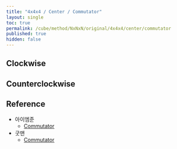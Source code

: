```yaml
---
title: "4x4x4 / Center / Commutator"
layout: single
toc: true
permalink: /cube/method/NxNxN/original/4x4x4/center/commutator
published: true
hidden: false
---
```


<head>
  <base target="_blank">
  <link
    rel   = "stylesheet"
    type  = "text/css"
    href  = "/assets/css/twisty/4x4x4.css"
  >
  <script
    src   = "https://cdn.cubing.net/js/cubing/twisty"
    type  = "module"
    defer
  ></script>
</head>



## Clockwise

<div class="twisty-wrapper">
  <twisty-player
    puzzle                    = "4x4x4"
    experimental-stickering   = "centers-only"
    alg                       = "2L' U' 2R U 2L U' 2R' U"
    experimental-setup-alg    = "x2 2F 2U 2F' 2R F2 2R' F"
    experimental-setup-anchor = "start"
    tempo-scale               = "1.3"
  ></twisty-player>
</div>



## Counterclockwise

<div class="twisty-wrapper">
  <twisty-player
    puzzle                    = "4x4x4"
    experimental-stickering   = "centers-only"
    alg                       = "2R U 2L' U' 2R' U 2L U'"
    experimental-setup-alg    = "x2 2F 2D' 2F' F2 2L' F2 2L F'"
    experimental-setup-anchor = "start"
    tempo-scale               = "1.3"
  ></twisty-player>
</div>



## Reference

- 아이엠준
  - [Commutator](https://youtu.be/4ViuGBx14zg)
- 굿맨
  - [Commutator](https://youtu.be/HsUH_K_921w)
